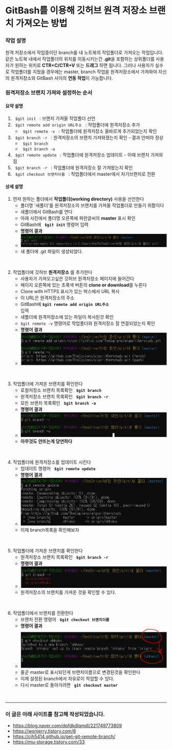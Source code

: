 # GitBash를 이용해 깃허브 원격 저장소 브랜치 가져오는 방법 
### 작업 설명
원격 저장소에서 작업중이던 branch를 내 노트북의 작업폴더로 가져오는 작업입니다. 같은 노트북 내에서 작업폴더의 위치를 이동시키는건 **.git**을 포함하는 상위폴더를 사용자가 원하는 위치로 **CTR+C/CTR+V** 또는 **드래그** 하면 됩니다. 그러나 사용자가 실수로 작업폴더를 지웠을 경우에는 master, branch 작업을 원격저장소에서 가져와야 자신의 원격저장소와 GitBash 사이의 **연동 작업**이 가능합니다.


### 원격저장소 브랜치 가져와 설정하는 순서

#### 요약 설명
1. <code> $git init </code> : 브랜치 가져올 작업폴더 선언
2. <code> $git remote add origin URL주소 </code> : 작업폴더에 원격저장소 추가
    - <code> $git remote -v </code> : 작업폴더에 원격저장소 올바르게 추가되었는지 확인
3. <code> $git branch -r </code> : 원격저장소의 브랜치 가져와졌는지 확인 - 결과 안떠야 정상
    - <code> $git branch </code>
    - <code> $git branch -a </code>
4. <code> $git remote update </code> : 작업폴더에 원격저장소 업데이트 - 이때 브랜치 가져와짐
5. <code> $git branch -r </code> : 작업폴더에 원격저장소 잘 가져왔는지 확인
6. <code> $git checkout 브랜치이름 </code> : 작업폴더에서 master에서 자기브랜치로 전환

#### 상세 설명
1. 먼저 원하는 폴더에서 **작업폴더(working directory)** 사용을 선언한다
    - 폴더명 '새폴더'를 원격저장소의 브랜치를 가져올 작업폴더로 만들기 위함이다
    - 새폴더에서 GitBash를 연다        
    - 아래 사진에서 폴더명 오른쪽에 파란글씨의 **master** 표시 확인
    - GitBash에 <code> **$git init**</code> 명령어 입력
    - **명령어 결과** 
    - ![img load fail](./imgs/1init.JPG) 
    - 새 폴더에 .git 파일이 생성되었다.

<br>

2. 작업폴더에 깃허브 **원격저장소** 를 추가한다
    - 사용자가 가져오고싶은 깃허브 원격저장소 페이지에 들어간다
    - 페이지 오른쪽에 있는 초록색 버튼의 **clone or download**를 누른다
    - Clone with HTTPS 표시가 있는 박스에서 URL 복사
    - 이 URL은 원격저장소의 주소
    - GitBash에 <code>**$git remote add origin URL주소** </code> 입력
    - 새폴더에 원격저장소에 있는 파일이 복사된것 확인
    - <code>$git remote -v</code> 명령어로 작업폴더와 원격저장소 잘 연결되었는지 확인
    - **명령어 결과**
    - ![img load fail](./imgs/2remote원격저장소.JPG) 
<br>

3. 작업폴더에 가져온 브랜치를 확인한다
    - 로컬저장소 브랜치 목록확인 <code> **$git branch** </code>
    - 원격저장소 브랜치 목록확인 <code> **$git branch -r** </code>
    - 모든 브랜치 목록확인 <code> **$git branch -a** </code>
    - **명령어 결과**
    - ![img load fail](./imgs/3branch목록확인.JPG) 
    - **아무것도 안뜨는게 당연하다**
<br>

4. 작업폴더에 원격저장소를 업데이트 시킨다
    - 업데이트 명령어 <code> **$git remote update** </code>
    - **명령어 결과**
    - ![img load fail](./imgs/4remoteUpdate.JPG) 
    - 이제 branch목록을 확인해보자 
<br>

5. 작업폴더에 가져온 브랜치를 확인한다
    - 원격저장소 브랜치 목록확인 <code> **$git branch -r** </code>
    - **명령어 결과**
    - ![img load fail](./imgs/5목록확인.JPG) 
    - 원격저장소의 브랜치를 가져온 것을 확인할 수 있다.
<br>

6. 작업폴더에서 브랜치를 전환한다
    - 브랜치 전환 명령어 <code> **$git checkout 브랜치이름** </code>
    - **명령어 결과**
    - ![img load fail](./imgs/6checkout.JPG) 
    - 줄곧 master로 표시되던게 브랜치이름으로 변경된것을 확인한다
    - 이제 설정된 branch에서 자유로이 작업할 수 있다. 
    - 다시 master로 돌아가려면 <code> **git checkout master** </code>

<br>


    

---
### 이 글은 아래 사이트를 참고해 작성되었습니다.
- https://blog.naver.com/dpfdkdlqmdl/221749773809
- https://wonjerry.tistory.com/6
- https://cjh5414.github.io/get-git-remote-branch/
- https://mu-storage.tistory.com/33
